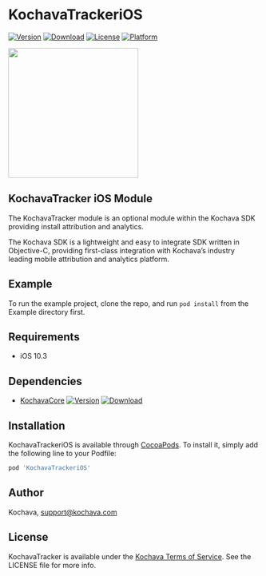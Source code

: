 # KochavaTrackeriOS

[![Version](https://img.shields.io/cocoapods/v/KochavaTrackeriOS.svg?style=flat)](http://cocoapods.org/pods/KochavaTrackeriOS)
[![Download](https://api.bintray.com/packages/kochava/apple/tracker/images/download.svg)](https://bintray.com/kochava/apple/tracker/_latestVersion)
[![License](https://img.shields.io/cocoapods/l/KochavaTrackeriOS.svg?style=flat)](http://cocoapods.org/pods/KochavaTrackeriOS)
[![Platform](https://img.shields.io/cocoapods/p/KochavaTrackeriOS.svg?style=flat)](http://cocoapods.org/pods/KochavaTrackeriOS)

<img src="https://storage.googleapis.com/kochava-web/2016/07/Kochava-horizontal-black-800x154.png" width="260" />

## KochavaTracker iOS Module

The KochavaTracker module is an optional module within the Kochava SDK providing install attribution and analytics.

The Kochava SDK is a lightweight and easy to integrate SDK written in Objective-C, providing first-class integration with Kochava’s industry leading mobile attribution and analytics platform.

## Example

To run the example project, clone the repo, and run `pod install` from the Example directory first.

## Requirements

* iOS 10.3

## Dependencies

* [KochavaCore](https://cocoapods.org/pods/KochavaCoreiOS)
[![Version](https://img.shields.io/cocoapods/v/KochavaCoreiOS.svg?style=flat)](https://cocoapods.org/pods/KochavaCoreiOS) [ ![Download](https://api.bintray.com/packages/kochava/apple/core/images/download.svg) ](https://bintray.com/kochava/apple/core/_latestVersion)

## Installation

KochavaTrackeriOS is available through [CocoaPods](http://cocoapods.org).
To install it, simply add the following line to your Podfile:

```ruby
pod 'KochavaTrackeriOS'
```

## Author

Kochava, support@kochava.com

## License

KochavaTracker is available under the [Kochava Terms of Service](https://www.kochava.com/terms-of-service/). See the LICENSE file for more info.
